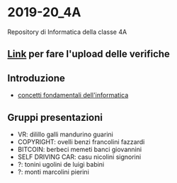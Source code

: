 # 2019-20_4A
Repository di Informatica della classe 4A

## [Link](https://script.google.com/macros/s/AKfycbx3Mn36N3G4CfGV-ju_NDdMtc9tr9-tkwm4Md-Xrei6GoYffiAs/exec) **per fare l'upload delle verifiche**

## Introduzione
- [concetti fondamentali dell'informatica](http://aptiva.v2.cs.unibo.it/wiki/index.php/Concetti_fondamentali_dell%27Informatica)

## Gruppi presentazioni
- VR: dilillo galli mandurino guarini 
- COPYRIGHT: ovelli benzi francolini fazzardi 
- BITCOIN: berbeci memeti banci giovannini 
- SELF DRIVING CAR: casu nicolini signorini
- ?: tonini ugolini de luigi babini 
- ?: monti marcolini pierini 
